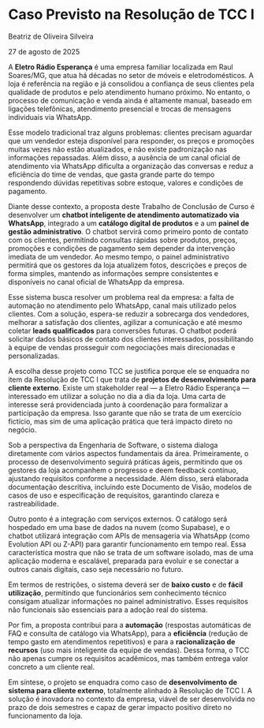 # Caso Previsto na Resolução de TCC I  

Beatriz de Oliveira Silveira  

27 de agosto de 2025  

A **Eletro Rádio Esperança** é uma empresa familiar localizada em Raul Soares/MG, que atua há décadas no setor de móveis e eletrodomésticos. A loja é referência na região e já consolidou a confiança de seus clientes pela qualidade de produtos e pelo atendimento humano próximo. No entanto, o processo de comunicação e venda ainda é altamente manual, baseado em ligações telefônicas, atendimento presencial e trocas de mensagens individuais via WhatsApp.

Esse modelo tradicional traz alguns problemas: clientes precisam aguardar que um vendedor esteja disponível para responder, os preços e promoções muitas vezes não estão atualizados, e não existe padronização nas informações repassadas. Além disso, a ausência de um canal oficial de atendimento via WhatsApp dificulta a organização das conversas e reduz a eficiência do time de vendas, que gasta grande parte do tempo respondendo dúvidas repetitivas sobre estoque, valores e condições de pagamento.  

Diante desse contexto, a proposta deste Trabalho de Conclusão de Curso é desenvolver um **chatbot inteligente de atendimento automatizado via WhatsApp**, integrado a um **catálogo digital de produtos** e a um **painel de gestão administrativo**. O chatbot servirá como primeiro ponto de contato com os clientes, permitindo consultas rápidas sobre produtos, preços, promoções e condições de pagamento sem depender da intervenção imediata de um vendedor. Ao mesmo tempo, o painel administrativo permitirá que os gestores da loja atualizem fotos, descrições e preços de forma simples, mantendo as informações sempre consistentes e disponíveis no canal oficial de WhatsApp da empresa.  

Esse sistema busca resolver um problema real da empresa: a falta de automação no atendimento pelo WhatsApp, canal mais utilizado pelos clientes. Com a solução, espera-se reduzir a sobrecarga dos vendedores, melhorar a satisfação dos clientes, agilizar a comunicação e até mesmo coletar **leads qualificados** para conversões futuras. O chatbot poderá solicitar dados básicos de contato dos clientes interessados, possibilitando à equipe de vendas prosseguir com negociações mais direcionadas e personalizadas.  

A escolha desse projeto como TCC se justifica porque ele se enquadra no item da Resolução de TCC I que trata de **projetos de desenvolvimento para cliente externo**. Existe um stakeholder real — a Eletro Rádio Esperança — interessado em utilizar a solução no dia a dia da loja. Uma carta de interesse será providenciada junto à coordenação para formalizar a participação da empresa. Isso garante que não se trata de um exercício fictício, mas sim de uma aplicação prática que terá impacto direto no negócio.  

Sob a perspectiva da Engenharia de Software, o sistema dialoga diretamente com vários aspectos fundamentais da área. Primeiramente, o processo de desenvolvimento seguirá práticas ágeis, permitindo que os gestores da loja acompanhem o progresso e deem feedback contínuo, ajustando requisitos conforme a necessidade. Além disso, será elaborada documentação descritiva, incluindo este Documento de Visão, modelos de casos de uso e especificação de requisitos, garantindo clareza e rastreabilidade.  

Outro ponto é a integração com serviços externos. O catálogo será hospedado em uma base de dados na nuvem (como Supabase), e o chatbot utilizará integração com APIs de mensageria via WhatsApp (como Evolution API ou Z-API) para garantir funcionamento em tempo real. Essa característica mostra que não se trata de um software isolado, mas de uma aplicação moderna e escalável, preparada para evoluir e se conectar a outros canais digitais, caso seja necessário no futuro.  

Em termos de restrições, o sistema deverá ser de **baixo custo** e de **fácil utilização**, permitindo que funcionários sem conhecimento técnico consigam atualizar informações no painel administrativo. Esses requisitos não funcionais são essenciais para a adoção real do sistema.  

Por fim, a proposta contribui para a **automação** (respostas automáticas de FAQ e consulta de catálogo via WhatsApp), para a **eficiência** (redução de tempo gasto em atendimentos repetitivos) e para a **racionalização de recursos** (uso mais inteligente da equipe de vendas). Dessa forma, o TCC não apenas cumpre os requisitos acadêmicos, mas também entrega valor concreto a um cliente real.  

Em síntese, o projeto se enquadra como caso de **desenvolvimento de sistema para cliente externo**, totalmente alinhado à Resolução de TCC I. A solução é inovadora no contexto da empresa, viável de ser desenvolvida no prazo de dois semestres e capaz de gerar impacto positivo direto no funcionamento da loja.  